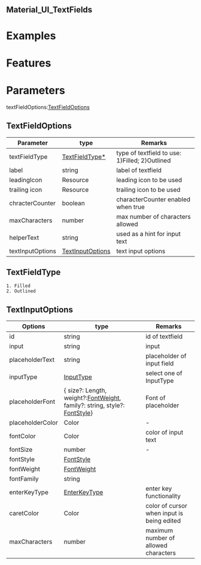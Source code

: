 ## Material_UI_TextFields
# Examples
# Features
# Parameters
textFieldOptions:[TextFieldOptions](https://github.com/neeraj-patidar/CourseraTest/edit/main/README.md#textfieldoptions)
## TextFieldOptions
|Parameter|type|Remarks|
|-|-|-|
|textFieldType|[TextFieldType*](https://github.com/neeraj-patidar/CourseraTest/blob/main/README.md#textfieldtype)|type of textfield to use: 1)Filled; 2)Outlined|
|label|string|label of textfield|
|leadingIcon|Resource|leading icon to be used|
|trailing icon|Resource|trailing icon to be used|
|chracterCounter|boolean|characterCounter enabled when true|
|maxCharacters|number|max number of characters allowed|
|helperText|string|used as a hint for input text|
|textInputOptions|[TextInputOptions](https://github.com/neeraj-patidar/CourseraTest/blob/main/README.md#textinputoptions)|text input options|
## TextFieldType
    1. Filled
    2. Outlined
## TextInputOptions
|Options|type|Remarks|
|-|-|-|
|id|string|id of textfield|
|input|string|input|
|placeholderText|string|placeholder of input field
|inputType|[InputType](https://developer.harmonyos.com/en/docs/documentation/doc-references/ts-basic-components-textinput-0000001233397495#EN-US_TOPIC_0000001233397495__li1018842194211)|select one of InputType
|placeholderFont|{ size?: Length, weight?:[FontWeight](https://developer.harmonyos.com/en/docs/documentation/doc-references/ts-universal-attributes-text-style-0000001111681086#EN-US_TOPIC_0000001111681086__li24391125115311), family?: string, style?: [FontStyle](https://developer.harmonyos.com/en/docs/documentation/doc-references/ts-universal-attributes-text-style-0000001111681086#EN-US_TOPIC_0000001111681086__li6906111945316)}|Font of placeholder|
|placeholderColor|Color|-|
|fontColor|Color|color of input text|
|fontSize|number|-|
|fontStyle|[FontStyle](https://developer.harmonyos.com/en/docs/documentation/doc-references/ts-universal-attributes-text-style-0000001111681086#EN-US_TOPIC_0000001111681086__li6906111945316)||
|fontWeight|[FontWeight](https://developer.harmonyos.com/en/docs/documentation/doc-references/ts-universal-attributes-text-style-0000001111681086#EN-US_TOPIC_0000001111681086__li24391125115311)||
|fontFamily|string||
|enterKeyType|[EnterKeyType](https://developer.harmonyos.com/en/docs/documentation/doc-references/ts-basic-components-textinput-0000001233397495#EN-US_TOPIC_0000001233397495__li1231618102427)|enter key functionality|
|caretColor|Color|color of cursor when input is being edited|
|maxCharacters|number|maximum number of allowed characters|
